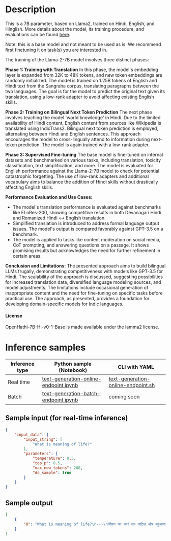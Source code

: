 # Description
This is a 7B parameter, based on Llama2, trained on Hindi, English, and Hinglish. 
More details about the model, its training procedure, and evaluations can be found [here](https://www.sarvam.ai/blog/announcing-openhathi-series).

Note: this is a base model and not meant to be used as is. We recommend first finetuning it on task(s) you are interested in.

The training of the Llama-2-7B model involves three distinct phases:

**Phase 1: Training with Translation**
In this phase, the model's embedding layer is expanded from 32K to 48K tokens, and new token embeddings are randomly initialized. The model is trained on 1.25B tokens of English and Hindi text from the Sangraha corpus, translating paragraphs between the two languages. The goal is for the model to predict the original text given its translation, using a low-rank adapter to avoid affecting existing English skills.

**Phase 2: Training on Bilingual Next Token Prediction**
The next phase involves teaching the model 'world knowledge' in Hindi. Due to the limited availability of Hindi content, English content from sources like Wikipedia is translated using IndicTrans2. Bilingual next token prediction is employed, alternating between Hindi and English sentences. This approach encourages the model to cross-lingually attend to information during next-token prediction. The model is again trained with a low-rank adapter.

**Phase 3: Supervised Fine-tuning**
The base model is fine-tuned on internal datasets and benchmarked on various tasks, including translation, toxicity classification, text simplification, and more. The model is evaluated for English performance against the Llama-2-7B model to check for potential catastrophic forgetting. The use of low-rank adapters and additional vocabulary aims to balance the addition of Hindi skills without drastically affecting English skills.

**Performance Evaluation and Use Cases:**
- The model's translation performance is evaluated against benchmarks like FLoRes-200, showing competitive results in both Devanagari Hindi and Romanized Hindi ↔ English translation.
- Simplified translation is introduced to address formal language output issues. The model's output is compared favorably against GPT-3.5 on a benchmark.
- The model is applied to tasks like content moderation on social media, CoT prompting, and answering questions on a passage. It shows promising results but acknowledges the need for further refinement in certain areas.

**Conclusion and Limitations:**
The presented approach aims to build bilingual LLMs frugally, demonstrating competitiveness with models like GPT-3.5 for Hindi. The scalability of the approach is discussed, suggesting possibilities for increased translation data, diversified language modeling sources, and model adjustments. The limitations include occasional generation of inappropriate content and the need for fine-tuning on specific tasks before practical use. The approach, as presented, provides a foundation for developing domain-specific models for Indic languages.

#### License
OpenHathi-7B-Hi-v0-1-Base is made available under the lamma2 license.

# Inference samples

Inference type|Python sample (Notebook)|CLI with YAML
|--|--|--|
Real time|<a href="https://aka.ms/azureml-infer-online-sdk-text-generation-dolly" target="_blank">text-generation-online-endpoint.ipynb</a>|<a href="https://aka.ms/azureml-infer-online-cli-text-generation-dolly" target="_blank">text-generation-online-endpoint.sh</a>
Batch |<a href="https://aka.ms/azureml-infer-batch-sdk-text-generation" target="_blank">text-generation-batch-endpoint.ipynb</a>| coming soon

## Sample input (for real-time inference)

```json
{
    "input_data": {
        "input_string": [
            "What is meaning of life?"
        ],
        "parameters": {
            "temperature": 0.5,
            "top_p": 0.5,
            "max_new_tokens": 200,
            "do_sample": true
        }
    }
}
```

## Sample output
```json
[
    {
        "0": "What is meaning of life?\n---\nजीवन का अर्थ एक जटिल और बहुआयामी अवधारणा है जो व्यक्तिगत मान्यताओं, मूल्यों और अनुभवों के आधार पर व्यापक रूप से भिन्न होती है। While there is no single answer to this question, many people find meaning in their relationships, their work, their passions, their spirituality, or their contributions to society.\n\nजीवन का अर्थ खोजने के लिए एक व्यक्ति से दूसरे व्यक्ति में बहुत भिन्नता है। Some people find meaning in their family and relationships, while others find meaning in their work or career. कुछ लोग अपने जुनून या रुचियों के माध्यम से अर्थ पाते हैं, जबकि अन्य लोग अपने आध्यात्मिक या धार्मिक विश्वासों के माध्यम से अर्थ पाते हैं।\n\nUltimately, the meaning of life is subjective and can be influenced by a variety of factors, including one's personal experiences, cultural background, and values. जबकि जीवन का कोई एकल अर्थ नहीं है, कई लोग अपने जीवन में अर्थ और उद्देश्य की भावना खोजने के लिए काम करते हैं, जो"
    }
]
```

